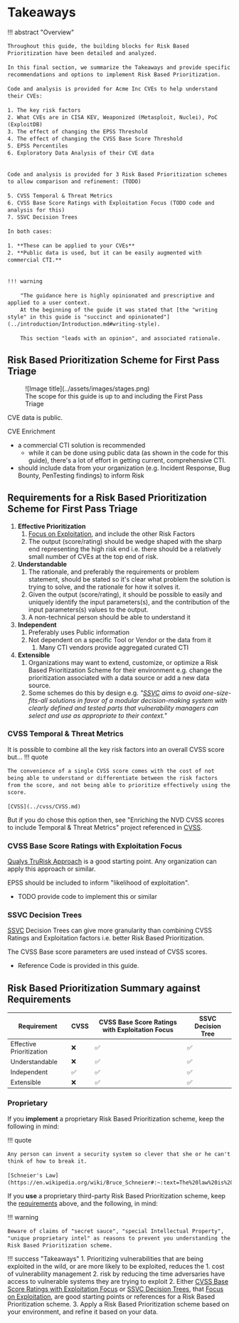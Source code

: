 # Takeaways

!!! abstract "Overview"
    
    Throughout this guide, the building blocks for Risk Based Prioritization have been detailed and analyzed.
    
    In this final section, we summarize the Takeaways and provide specific recommendations and options to implement Risk Based Prioritization.

    Code and analysis is provided for Acme Inc CVEs to help understand their CVEs:

    1. The key risk factors
    2. What CVEs are in CISA KEV, Weaponized (Metasploit, Nuclei), PoC (ExploitDB)
    3. The effect of changing the EPSS Threshold
    4. The effect of changing the CVSS Base Score Threshold
    5. EPSS Percentiles
    6. Exploratory Data Analysis of their CVE data
    

    Code and analysis is provided for 3 Risk Based Prioritization schemes to allow comparison and refinement: (TODO)

    5. CVSS Temporal & Threat Metrics
    6. CVSS Base Score Ratings with Exploitation Focus (TODO code and analysis for this)
    7. SSVC Decision Trees

    In both cases:

    1. **These can be applied to your CVEs**
    2. **Public data is used, but it can be easily augmented with commercial CTI.**


    !!! warning 

        "The guidance here is highly opinionated and prescriptive and applied to a user context.
        At the beginning of the guide it was stated that [the "writing style" in this guide is "succinct and opinionated"](../introduction/Introduction.md#writing-style).
        
        This section "leads with an opinion", and associated rationale.



## Risk Based Prioritization Scheme for First Pass Triage

<figure markdown>
![Image title](../assets/images/stages.png)
<figcaption>The scope for this guide is up to and including the First Pass Triage</figcaption>
</figure>

CVE data is public.

CVE Enrichment

* a commercial CTI solution is recommended 
    * while it can be done using public data (as shown in the code for this guide), there's a lot of effort in getting current, comprehensive CTI.
* should include data from your organization (e.g. Incident Response, Bug Bounty, PenTesting findings) to inform Risk



## Requirements for a Risk Based Prioritization Scheme for First Pass Triage

1. **Effective Prioritization**
      1. [Focus on Exploitation](../risk/Understanding_Risk.md#where-cvss-epss-cisa-kev-fit), and include the other Risk Factors
      2. The output (score/rating) should be wedge shaped with the sharp end representing the high risk end i.e. there should be a relatively small number of CVEs at the top end of risk.
2. **Understandable**
      1. The rationale, and preferably the requirements or problem statement, should be stated so it's clear what problem the solution is trying to solve, and the rationale for how it solves it.
      2. Given the output (score/rating), it should be possible to easily and uniquely identify the input parameters(s), and the contribution of the input parameters(s) values to the output.
      3. A non-technical person should be able to understand it
3. **Independent**
      1. Preferably uses Public information
      2. Not dependent on a specific Tool or Vendor or the data from it
         1. Many CTI vendors provide aggregated curated CTI
4. **Extensible**
      1. Organizations may want to extend, customize, or optimize a Risk Based Prioritization Scheme for their environment e.g. change the prioritization associated with a data source or add a new data source.
      2. Some schemes do this by design e.g. *"[SSVC](https://github.com/CERTCC/SSVC) aims to avoid one-size-fits-all solutions in favor of a modular decision-making system with clearly defined and tested parts that vulnerability managers can select and use as appropriate to their context."*



### CVSS Temporal & Threat Metrics

It is possible to combine all the key risk factors into an overall CVSS score but...
!!! quote

    The convenience of a single CVSS score comes with the cost of not being able to understand or differentiate between the risk factors from the score, and not being able to prioritize effectively using the score.

    [CVSS](../cvss/CVSS.md)

But if you do chose this option then, see "Enriching the NVD CVSS scores to include Temporal & Threat Metrics" project referenced in [CVSS](../cvss/CVSS.md).


### CVSS Base Score Ratings with Exploitation Focus

[Qualys TruRisk Approach](../vendors/Qualys.md#in-depth-look-into-data-driven-science-behind-qualys-trurisk) is a good starting point. Any organization can apply this approach or similar.

EPSS should be included to inform "likelihood of exploitation".

* TODO provide code to implement this or similar

### SSVC Decision Trees

[SSVC](../ssvc/SSVC.md) Decision Trees can give more granularity than combining CVSS Ratings and Exploitation factors i.e. better Risk Based Prioritization.

The CVSS Base score parameters are used instead of CVSS scores.

* Reference Code is provided in this guide.

## Risk Based Prioritization Summary against Requirements

| Requirement              | CVSS   | CVSS Base Score Ratings with Exploitation Focus | SSVC Decision Tree |
|--------------------------|--------|--------|--------------------|
| Effective Prioritization | :x:    | ✅ | ✅            |
| Understandable           | :x:    | ✅ | ✅            |
| Independent              | ✅ | ✅ | ✅             |
| Extensible               | :x: | ✅ | ✅             |


### Proprietary
If you **implement** a proprietary Risk Based Prioritization scheme, keep the following in mind:

!!! quote

    Any person can invent a security system so clever that she or he can't think of how to break it.

    [Schneier's Law](https://en.wikipedia.org/wiki/Bruce_Schneier#:~:text=The%20law%20is%20phrased%20as,of%20how%20to%20break%20it.)

If you **use** a proprietary third-party Risk Based Prioritization scheme, keep the [requirements](#requirements-for-a-risk-based-prioritization-scheme-for-first-pass-triage) above, and the following, in mind:

!!! warning

    Beware of claims of "secret sauce", "special Intellectual Property", "unique proprietary intel" as reasons to prevent you understanding the Risk Based Prioritization scheme.

!!! success "Takeaways"
    1. Prioritizing vulnerabilities that are being exploited in the wild, or are more likely to be exploited, reduces the
          1. cost of vulnerability management
          2. risk by reducing the time adversaries have access to vulnerable systems they are trying to exploit
    2. Either [CVSS Base Score Ratings with Exploitation Focus](#cvss-base-score-ratings-with-exploitation-focus) or  [SSVC Decision Trees](#ssvc-decision-trees), that [Focus on Exploitation](../risk/Understanding_Risk.md#where-cvss-epss-cisa-kev-fit), are good starting points or references for a Risk Based Prioritization scheme.
    3. Apply a Risk Based Prioritization scheme based on your environment, and refine it based on your data.

 


